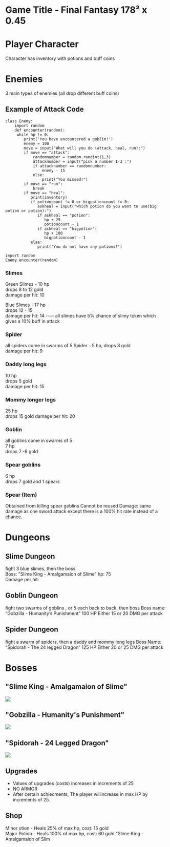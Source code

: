 # Game Title - Final Fantasy 178² x 0.45
# Player Character
Character has inventory with potions and buff coins
# Enemies
3 main types of enemies (all drop different buff coins)
## Example of Attack Code
```
class Enemy:
    import random
    def encounter(random):
     while hp != 0:
        print('You have encountered a goblin!')
        enemy = 100
        move = input("What will you do (attack, heal, run):")
        if move == "attack":
            randomnumber = random.randint(1,3)
            attacknumber = input("pick a number 1-3 :")
            if attacknumber == randomnumber:
                enemy - 15
            else:
                print("You missed!")
        if move == "run":
            break
        if move == "heal":
           print(inventory)
           if potioncount != 0 or bigpotioncount != 0:
              askheal = input("which potion do you want to use(big potion or potion):")
              if askheal == "potion":
                 hp + 25
                 potioncount - 1
              if askheal == "bigpotion":
                 hp + 100
                 bigpotioncount - 1
           else:
              print("You do not have any potions!")
              
import random             
Enemy.encounter(random)
```

### Slimes
Green Slimes - 10 hp   
drops 8 to 12 gold  
damage per hit: 10  

Blue Slimes - 17 hp    
drops 12 - 15        
damage per hit: 14
---- all slimes have 5% chance of slimy token which gives a 10% buff in attack


### Spider
all spiders come in swarms of 5
Spider - 5 hp, drops 3 gold  
damage per hit: 9

### Daddy long legs 
10 hp   
drops 5 gold  
damage per hit: 15

### Mommy longer legs 
25 hp     
drops 15 gold
damage per hit: 20

### Goblin
all goblins come in swarms of 5     
7 hp    
drops 7 -9 gold

### Spear goblins
6 hp    
drops 7 gold and 1 spears

### Spear (Item)
Obtained from killing spear goblins 
Cannot be reused
Damage: same damage as one sword attack except there is a 100% hit rate instead of a chance. 


# Dungeons
## Slime Dungeon 
fight 3 blue slimes, then the boss   
Boss: "Slime King - Amalgamaion of Slime"
hp: 75   
Damage per hit: 

## Goblin Dungeon
fight two swarms of goblins , or 5 each back to back, then boss
Boss name: “Gobzilla - Humanity’s Punishment”
100 HP
Either 15 or 20 DMG per attack

## Spider Dungeon

fight a swarm of spiders, then a daddy and mommy long legs
Boss Name: “Spidorah - The 24 legged Dragon”
125 HP
Either 20 or 25 DMG per attack


# Bosses
## "Slime King - Amalgamaion of Slime"
![](https://static.wikia.nocookie.net/terraria_gamepedia/images/9/93/King_Slime.gif/revision/latest/scale-to-width-down/166?cb=20200523113558)
## "Gobzilla - Humanity's Punishment"
![](https://www.spriters-resource.com/resources/sheet_icons/51/54580.png?updated=1460951294)
## "Spidorah - 24 Legged Dragon"
![](https://images-wixmp-ed30a86b8c4ca887773594c2.wixmp.com/f/1d8e44cc-5e95-40bb-b98a-e5b53d55358d/d5buyir-ce2c320c-e487-4f42-b076-c4c9a0405613.png?token=eyJ0eXAiOiJKV1QiLCJhbGciOiJIUzI1NiJ9.eyJzdWIiOiJ1cm46YXBwOjdlMGQxODg5ODIyNjQzNzNhNWYwZDQxNWVhMGQyNmUwIiwiaXNzIjoidXJuOmFwcDo3ZTBkMTg4OTgyMjY0MzczYTVmMGQ0MTVlYTBkMjZlMCIsIm9iaiI6W1t7InBhdGgiOiJcL2ZcLzFkOGU0NGNjLTVlOTUtNDBiYi1iOThhLWU1YjUzZDU1MzU4ZFwvZDVidXlpci1jZTJjMzIwYy1lNDg3LTRmNDItYjA3Ni1jNGM5YTA0MDU2MTMucG5nIn1dXSwiYXVkIjpbInVybjpzZXJ2aWNlOmZpbGUuZG93bmxvYWQiXX0.lIOXlcsPfBhui9jBrPRuCeHH-8lGIcnj-zrTAxAp560)


## Upgrades
- Values of upgrades (costs) increases in increments of 25
- NO ARMOR
- After certain achiecments, The player willincrease in max HP by increments of 25.
  
## Shop
Minor otion -  Heals 25% of max hp, cost: 15 gold     
Major Potion -  Heals 100% of max hp, cost: 60 gold
"Slime King - Amalgamaion of Slim
